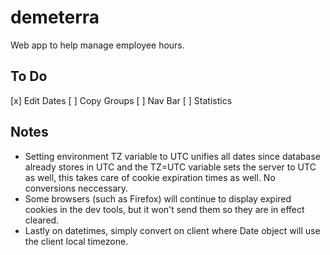 # demeterra
Web app to help manage employee hours.

## To Do
[x] Edit Dates
[ ] Copy Groups
[ ] Nav Bar
[ ] Statistics

## Notes
- Setting environment TZ variable to UTC unifies all dates since database already stores in UTC and the TZ=UTC variable sets the server to UTC as well, this takes care of cookie expiration times as well. No conversions neccessary.
- Some browsers (such as Firefox) will continue to display expired cookies in the dev tools, but it won't send them so they are in effect cleared.
- Lastly on datetimes, simply convert on client where Date object will use the client local timezone.
